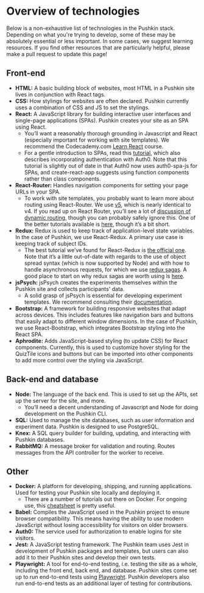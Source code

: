 # Overview of technologies

Below is a non-exhaustive list of technologies in the Pushkin stack. Depending on what you're trying to develop, some of these may be absolutely essential or less important. In some cases, we suggest learning resources. If you find other resources that are particularly helpful, please make a pull request to update this page!

## Front-end

- **HTML:** A basic building block of websites, most HTML in a Pushkin site lives in conjunction with React tags.
- **CSS:** How stylings for websites are often declared. Pushkin currently uses a combination of CSS and JS to set the stylings.
- **React:** A JavaScript library for building interactive user interfaces and single-page applications (SPAs). Pushkin creates your site as an SPA using React.
    - You’ll want a reasonably thorough grounding in Javascript and React (especially important for working with site templates). We recommend the Codecademy.com [Learn React](https://www.codecademy.com/learn/react-101) course.
    - For a gentle introduction to SPAs, read this [tutorial](https://auth0.com/blog/beyond-create-react-app-react-router-redux-saga-and-more/), which also describes incorporating authentication with Auth0. Note that this tutorial is slightly out of date in that Auth0 now uses auth0-spa-js for SPAs, and create-react-app suggests using function components rather than class components.
- **React-Router:** Handles navigation components for setting your page URLs in your SPA.
    - To work with site templates, you probably want to learn more about routing using React-Router. We use [v5](https://reacttraining.com/blog/react-router-v5/), which is nearly identical to v4. If you read up on React Router, you’ll see a lot of [discussion of dynamic routing](https://github.com/ReactTraining/react-router/blob/master/packages/react-router/docs/guides/philosophy.md), though you can probably safely ignore this. One of the better tutorials available is [here](https://auth0.com/blog/react-router-4-practical-tutorial/), though it’s a bit short.
- **Redux:** Redux is used to keep track of application-level state variables. In the case of Pushkin, we use React-Redux. A primary use case is keeping track of subject IDs.
    - The best tutorial we’ve found for React-Redux is [the official one](https://redux.js.org/basics/basic-tutorial). Note that it’s a little out-of-date with regards to the use of object spread syntax (which is now supported by Node) and with how to handle asynchronous requests, for which we use [redux sagas](https://redux-saga.js.org/docs/introduction/). A good place to start on why redux sagas are worth using is [here](https://engineering.universe.com/what-is-redux-saga-c1252fc2f4d1).
- **jsPsych:** jsPsych creates the experiments themselves within the Pushkin site and collects participants' data.
    - A solid grasp of jsPsych is essential for developing experiment templates. We recommend consulting their [documentation](https://www.jspsych.org).
- **Bootstrap:** A framework for building responsive websites that adapt across devices. This includes features like navigation bars and buttons that easily adapt to different window dimensions. In the case of Pushkin, we use React-Bootstrap, which integrates Bootstrap styling into the React SPA.
- **Aphrodite:** Adds JavaScript-based styling (to update CSS) for React components. Currently, this is used to customize hover styling for the QuizTile icons and buttons but can be imported into other components to add more control over the styling via JavaScript.

## Back-end and database

- **Node:** The language of the back end. This is used to set up the APIs, set up the server for the site, and more.
    - You’ll need a decent understanding of Javascript and Node for doing development on the Pushkin CLI.
- **SQL:** Used to manage the site databases, such as user information and experiment data. Pushkin is designed to use PostgreSQL.
- **Knex:** A SQL query builder for building, updating, and interacting with Pushkin databases.
- **RabbitMQ:** A message broker for validation and routing. Routes messages from the API controller for the worker to receive.

## Other
- **Docker:** A platform for developing, shipping, and running applications. Used for testing your Pushkin site locally and deploying it.
    - There are a number of tutorials out there on Docker. For ongoing use, this [cheatsheet](https://www.digitalocean.com/community/tutorials/how-to-remove-docker-images-containers-and-volumes) is pretty useful.
- **Babel:** Compiles the JavaScript used in the Pushkin project to ensure browser compatibility. This means having the ability to use modern JavaScript without losing accessibility for visitors on older browsers.
- **Auth0:** The service used for authorization to enable logins for site visitors.
- **Jest:** A JavaScript testing framework. The Pushkin team uses Jest in development of Pushkin packages and templates, but users can also add it to their Pushkin sites and develop their own tests.
- **Playwright:** A tool for end-to-end testing, i.e. testing the site as a whole, including the front end, back end, and database. Pushkin sites come set up to run end-to-end tests using [Playwright](https://playwright.dev/). Pushkin developers also run end-to-end tests as an additional layer of testing for contributions.
